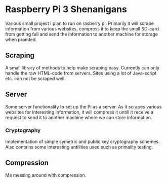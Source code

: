 <h1> Raspberry Pi 3 Shenanigans </h1>
Various small project I plan to run on rasberry pi. Primarily it will scrape information from various websites, compress it to keep the small SD-card from getting full and send the information to another machine for storage when promted.

<h2> Scraping </h2>
A small library of methods to help make scraping easy. Currently can only handle the raw HTML-code from servers. Sites using a lot of Java-script etc. can not be scraped well.

<h2> Server </h2>
Some server functionality to set up the Pi as a server. As it scrapes various websites for interesting information, it will compress it untill it receive a request to send it to another machine where we can store information.
<h3> Cryptography </h3>
Implementation of simple symetric and public key cryptography schemes. Also contains some interesting untilities used such as primality testing.

<h2> Compression </h2>
Me messing around with compression.

